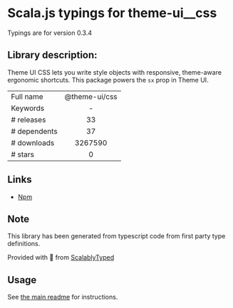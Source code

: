 
# Scala.js typings for theme-ui__css

Typings are for version 0.3.4

## Library description:
Theme UI CSS lets you write style objects with responsive, theme-aware ergonomic shortcuts. This package powers the `sx` prop in Theme UI.

|                    |                 |
| ------------------ | :-------------: |
| Full name          | @theme-ui/css |
| Keywords           | - |
| # releases         | 33 |
| # dependents       | 37 |
| # downloads        | 3267590 |
| # stars            | 0 |

## Links
- [Npm](https://www.npmjs.com/package/%40theme-ui%2Fcss)
    


## Note
This library has been generated from typescript code from first party type definitions.

Provided with :purple_heart: from [ScalablyTyped](https://github.com/oyvindberg/ScalablyTyped)

## Usage
See [the main readme](../../readme.md) for instructions.


